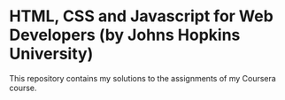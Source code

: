 # HTML, CSS and Javascript for Web Developers (by Johns Hopkins University)
This repository contains my solutions to the assignments of my Coursera course.
